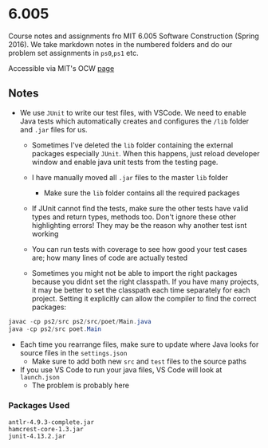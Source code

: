 # 6.005
Course notes and assignments fro MIT 6.005 Software Construction (Spring 2016). We take markdown notes in the numbered folders and do our problem set assignments in `ps0`,`ps1` etc.

Accessible via MIT's OCW [page](https://ocw.mit.edu/ans7870/6/6.005/s16/)

## Notes

- We use `JUnit` to write our test files, with VSCode. We need to enable Java tests which automatically creates and configures the `/lib` folder and `.jar` files for us.
  - Sometimes I've deleted the `lib` folder containing the external packages especially `JUnit`. When this happens, just reload developer window and enable java unit tests from the testing page.
  - I have manually moved all `.jar` files to the master `lib` folder
    - Make sure the `lib` folder contains all the required packages
  - If JUnit cannot find the tests, make sure the other tests have valid types and return types, methods too. Don't ignore these other highlighting errors! They may be the reason why another test isnt working
  - You can run tests with coverage to see how good your test cases are; how many lines of code are actually tested

  - Sometimes you might not be able to import the right packages because you didnt set the right classpath. If you have many projects, it may be better to set the classpath each time separately for each project. Setting it explicitly can allow the compiler to find the correct packages:

```java
javac -cp ps2/src ps2/src/poet/Main.java
java -cp ps2/src poet.Main
```

- Each time you rearrange files, make sure to update where Java looks for source files in the `settings.json`
  - Make sure to add both new `src` and `test` files to the source paths
- If you use VS Code to run your java files, VS Code will look at `launch.json`
  - The problem is probably here

### Packages Used
```
antlr-4.9.3-complete.jar
hamcrest-core-1.3.jar
junit-4.13.2.jar
```
